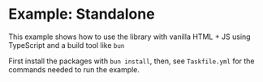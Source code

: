 # Example: Standalone
This example shows how to use the library
with vanilla HTML + JS using TypeScript and a build tool like `bun`

First install the packages with `bun install`, then,
see `Taskfile.yml` for the commands needed to run the example.

